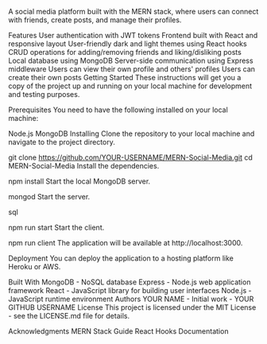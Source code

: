 A social media platform built with the MERN stack, where users can connect with friends, create posts, and manage their profiles.

Features
User authentication with JWT tokens
Frontend built with React and responsive layout
User-friendly dark and light themes using React hooks
CRUD operations for adding/removing friends and liking/disliking posts
Local database using MongoDB
Server-side communication using Express middleware
Users can view their own profile and others' profiles
Users can create their own posts
Getting Started
These instructions will get you a copy of the project up and running on your local machine for development and testing purposes.

Prerequisites
You need to have the following installed on your local machine:

Node.js
MongoDB
Installing
Clone the repository to your local machine and navigate to the project directory.


git clone https://github.com/YOUR-USERNAME/MERN-Social-Media.git
cd MERN-Social-Media
Install the dependencies.


npm install
Start the local MongoDB server.


mongod
Start the server.

sql

npm run start
Start the client.


npm run client
The application will be available at http://localhost:3000.

Deployment
You can deploy the application to a hosting platform like Heroku or AWS.

Built With
MongoDB - NoSQL database
Express - Node.js web application framework
React - JavaScript library for building user interfaces
Node.js - JavaScript runtime environment
Authors
YOUR NAME - Initial work - YOUR GITHUB USERNAME
License
This project is licensed under the MIT License - see the LICENSE.md file for details.

Acknowledgments
MERN Stack Guide
React Hooks Documentation